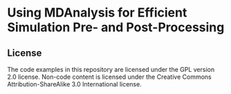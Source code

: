 # Using MDAnalysis for Efficient Simulation Pre- and Post-Processing

## License

The code examples in this repository are licensed under the GPL version 2.0 license. Non-code content is licensed under the Creative Commons Attribution-ShareAlike 3.0 International license.